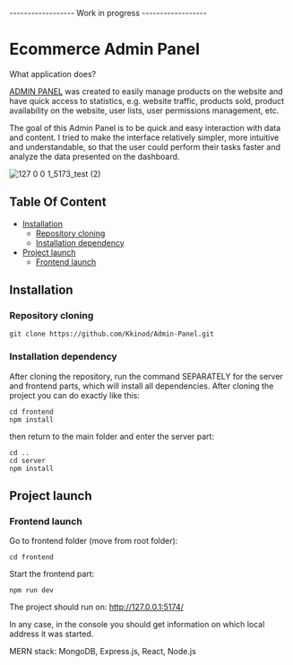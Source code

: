
------------------ Work in progress ------------------

# Ecommerce Admin Panel

What application does?

<a href="https://adminpanelfrontend.onrender.com">ADMIN PANEL</a> was created to easily manage products on the website and have quick access to statistics, e.g. website traffic, products sold, product availability on the website, user lists, user permissions management, etc.

The goal of this Admin Panel is to be quick and easy interaction with data and content. I tried to make the interface relatively simpler, more intuitive and understandable, so that the user could perform their tasks faster and analyze the data presented on the dashboard.


![127 0 0 1_5173_test (2)](https://github.com/Kkinod/AdminPanel/assets/100312386/debcfbfe-e292-445b-aa95-0f6d648895eb)

## Table Of Content
- [Installation](#installation)
  * [Repository cloning](#repository-cloning)
  * [Installation dependency](#installation-dependency)
- [Project launch](#project-launch)
  * [Frontend launch](#frontend-launch)

## Installation

  ### Repository cloning
  ```
  git clone https://github.com/Kkinod/Admin-Panel.git
  ```

### Installation dependency 
After cloning the repository, run the command SEPARATELY for the server and frontend parts, which will install all dependencies.
After cloning the project you can do exactly like this:
```
cd frontend
npm install
```
then return to the main folder and enter the server part:
```
cd ..
cd server
npm install
```

## Project launch

### Frontend launch
Go to frontend folder (move from root folder):
```
cd frontend
```
Start the frontend part:
```
npm run dev
```
The project should run on:
http://127.0.0.1:5174/

In any case, in the console you should get information on which local address it was started.








MERN stack: MongoDB, Express.js, React, Node.js

